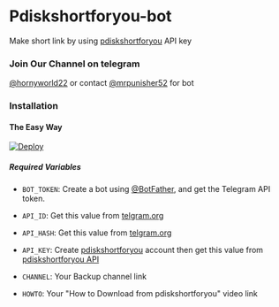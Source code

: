 
# Pdiskshortforyou-bot
Make short link by using [pdiskshortforyou](https://pdiskshortforyou.tech) API key
### Join Our Channel on telegram 
[@hornyworld22](t.me/hornyworld22) or contact [@mrpunisher52](t.me/mrpunisher52) for bot
### Installation

#### The Easy Way

[![Deploy](https://www.herokucdn.com/deploy/button.svg)](https://heroku.com/deploy?template=https://github.com/Pdiskbot/pdiskshortforyou)

##### Required Variables

* `BOT_TOKEN`: Create a bot using [@BotFather](https://telegram.dog/BotFather), and get the Telegram API token.

* `API_ID`: Get this value from [telgram.org](https://my.telegram.org/apps)
* `API_HASH`: Get this value from [telgram.org](https://my.telegram.org/apps)
* `API_KEY`: Create [pdiskshortforyou](https://pdiskshortforyou.tech) account then get this value from [pdiskshortforyou API](https://pdiskshortforyou.tech/member/tools/api)
* `CHANNEL`: Your Backup channel link
* `HOWTO`: Your "How to Download from pdiskshortforyou" video link
